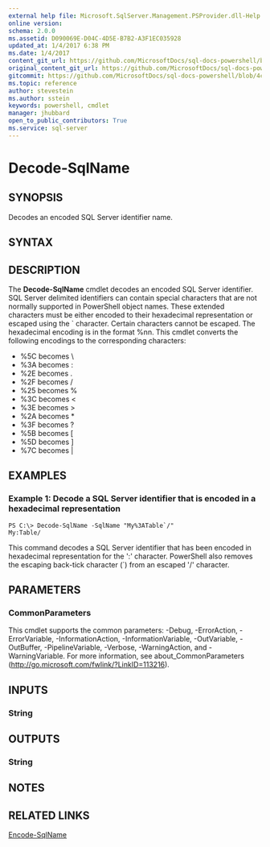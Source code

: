 ```yaml
---
external help file: Microsoft.SqlServer.Management.PSProvider.dll-Help.xml
online version: 
schema: 2.0.0
ms.assetid: D090069E-D04C-4D5E-B7B2-A3F1EC035928
updated_at: 1/4/2017 6:38 PM
ms.date: 1/4/2017
content_git_url: https://github.com/MicrosoftDocs/sql-docs-powershell/blob/master/sqlserver-cmdlets/sqlps/vlatest/Decode-SqlName.md
original_content_git_url: https://github.com/MicrosoftDocs/sql-docs-powershell/blob/master/sqlserver-cmdlets/sqlps/vlatest/Decode-SqlName.md
gitcommit: https://github.com/MicrosoftDocs/sql-docs-powershell/blob/4c48bd1c26220ff873e612527853aeeef98777da/sqlserver-cmdlets/sqlps/vlatest/Decode-SqlName.md
ms.topic: reference
author: stevestein
ms.author: sstein
keywords: powershell, cmdlet
manager: jhubbard
open_to_public_contributors: True
ms.service: sql-server
---
```


# Decode-SqlName

## SYNOPSIS
Decodes an encoded SQL Server identifier name.

## SYNTAX

## DESCRIPTION
The **Decode-SqlName** cmdlet decodes an encoded SQL Server identifier.
SQL Server delimited identifiers can contain special characters that are not normally supported in PowerShell object names.
These extended characters must be either encoded to their hexadecimal representation or escaped using the \` character.
Certain characters cannot be escaped.
The hexadecimal encoding is in the format %nn.
This cmdlet converts the following encodings to the corresponding characters: 

- %5C becomes \
- %3A becomes : 
- %2E becomes .
- %2F becomes /
- %25 becomes %
- %3C becomes \<
- %3E becomes \>
- %2A becomes *
- %3F becomes ?
- %5B becomes \[
- %5D becomes \]
- %7C becomes |

## EXAMPLES

### Example 1: Decode a SQL Server identifier that is encoded in a hexadecimal representation
```
PS C:\> Decode-SqlName -SqlName "My%3ATable`/"
My:Table/
```

This command decodes a SQL Server identifier that has been encoded in hexadecimal representation for the ':' character.
PowerShell also removes the escaping back-tick character (\`) from an escaped '/' character.

## PARAMETERS

### CommonParameters
This cmdlet supports the common parameters: -Debug, -ErrorAction, -ErrorVariable, -InformationAction, -InformationVariable, -OutVariable, -OutBuffer, -PipelineVariable, -Verbose, -WarningAction, and -WarningVariable. For more information, see about_CommonParameters (http://go.microsoft.com/fwlink/?LinkID=113216).

## INPUTS

### String

## OUTPUTS

### String

## NOTES

## RELATED LINKS

[Encode-SqlName](xref:sqlps/vlatest/Encode-SqlName.md)
